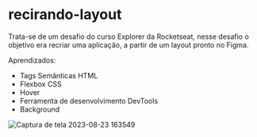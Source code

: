 # recirando-layout

Trata-se de um desafio do curso Explorer da Rocketseat, nesse desafio o objetivo era recriar uma aplicação, a partir de um layout pronto no Figma.

Aprendizados:

- Tags Semânticas HTML
- Flexbox CSS
- Hover
- Ferramenta de desenvolvimento DevTools
- Background

![Captura de tela 2023-08-23 163549](https://github.com/arthurtheodoro12/recirando-layout/assets/131664656/2e0bb803-2df8-4b24-b296-ab5e187da588)
